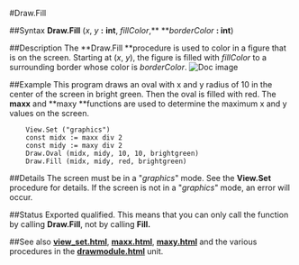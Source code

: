 
#Draw.Fill

##Syntax
**Draw.Fill** (*x*, *y* **:** **int**, *fillColor*,** ***borderColor* **: int**)

##Description
The **Draw.Fill **procedure is used to color in a figure that is on the screen. Starting at (*x*, *y*), the figure is filled with *fillColor* to a surrounding border whose color is *borderColor*.
![Doc image](draw_fill01.gif)

##Example
This program draws an oval with x and y radius of 10 in the center of the screen in bright green. Then the oval is filled with red. The **maxx** and **maxy **functions are used to determine the maximum x and y values on the screen.

        View.Set ("graphics")
        const midx := maxx div 2
        const midy := maxy div 2
        Draw.Oval (midx, midy, 10, 10, brightgreen)
        Draw.Fill (midx, midy, red, brightgreen)
##Details
The screen must be in a "*graphics*" mode. See the **View.Set** procedure for details. If the screen is not in a "*graphics*" mode, an error will occur.

##Status
Exported qualified.
This means that you can only call the function by calling **Draw.Fill**, not by calling **Fill.**

##See also
**[view_set.html](View.Set)**, **[maxx.html](maxx)**, **[maxy.html](maxy)** and the various procedures in the **[drawmodule.html](Draw)** unit.
